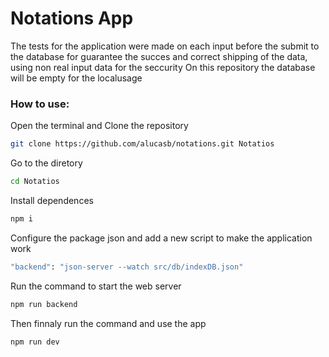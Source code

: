 # Notations App 
The tests for the application were made on each input before the submit to the database for guarantee the succes and correct shipping of the data, using non real input data for the seccurity
On this repository the database will be empty for the localusage 
### How to use:
Open the terminal and Clone the repository 
```sh
git clone https://github.com/alucasb/notations.git Notatios
```
Go to the diretory 
```sh
cd Notatios 
```
Install dependences 
```sh
npm i
```
Configure the package json and add a new script to make the application work
```sh
"backend": "json-server --watch src/db/indexDB.json"
```
Run the command to start the web server
```sh
npm run backend
```
Then finnaly run the command and use the app
```sh
npm run dev
```
